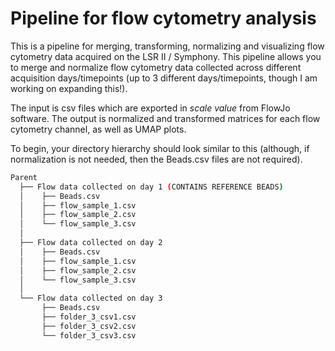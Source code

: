 # Pipeline for flow cytometry analysis

This is a pipeline for merging, transforming, normalizing and visualizing flow cytometry data acquired on the LSR II / Symphony. This pipeline allows you to merge and normalize flow cytometry data collected across different acquisition days/timepoints (up to 3 different days/timepoints, though I am working on expanding this!). 

The input is csv files which are exported in *scale value* from FlowJo software. The output is normalized and transformed matrices for each flow cytometry channel, as well as UMAP plots.

To begin, your directory hierarchy should look similar to this (although, if normalization is not needed, then the Beads.csv files are not required). 

```bash
Parent 
  ├── Flow data collected on day 1 (CONTAINS REFERENCE BEADS)
  │    ├── Beads.csv
  │    ├── flow_sample_1.csv
  │    ├── flow_sample_2.csv
  │    └── flow_sample_3.csv
  │
  ├── Flow data collected on day 2
  │    ├── Beads.csv
  │    ├── flow_sample_1.csv
  │    ├── flow_sample_2.csv
  │    └── flow_sample_3.csv
  │
  └── Flow data collected on day 3 
       ├── Beads.csv
       ├── folder_3_csv1.csv
       ├── folder_3_csv2.csv
       └── folder_3_csv3.csv
```
